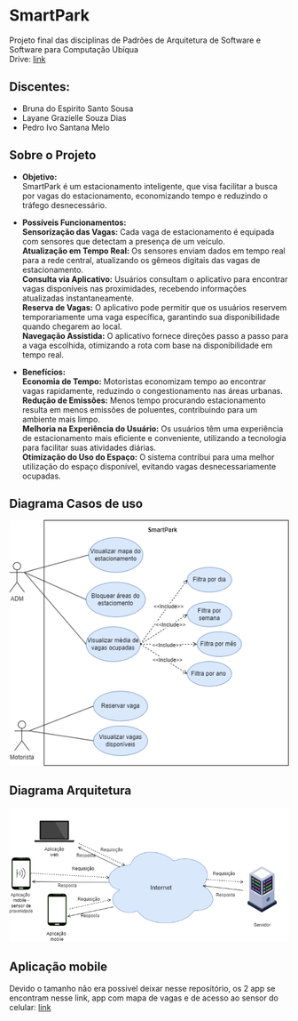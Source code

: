 # SmartPark

Projeto final das disciplinas de Padrões de Arquitetura de Software e Software para Computação Ubíqua  
Drive: [link](https://drive.google.com/drive/u/1/folders/1oeRHFLwK7X5eI4soyAKVhkeMn246VeLP)

## Discentes:
- Bruna do Espirito Santo Sousa
- Layane Grazielle Souza Dias
- Pedro Ivo Santana Melo

## Sobre o Projeto

- **Objetivo:**    
  SmartPark é um estacionamento inteligente, que visa facilitar a busca por vagas do estacionamento, economizando tempo e reduzindo o tráfego desnecessário.   
  
- **Possíveis Funcionamentos:**    
**Sensorização das Vagas:** Cada vaga de estacionamento é equipada com sensores que detectam a presença de um veículo.   
**Atualização em Tempo Real:** Os sensores enviam dados em tempo real para a rede central, atualizando os gêmeos digitais das vagas de estacionamento.   
**Consulta via Aplicativo:** Usuários consultam o aplicativo para encontrar vagas disponíveis nas proximidades, recebendo informações atualizadas instantaneamente.   
**Reserva de Vagas:** O aplicativo pode permitir que os usuários reservem temporariamente uma vaga específica, garantindo sua disponibilidade quando chegarem ao local.   
**Navegação Assistida:** O aplicativo fornece direções passo a passo para a vaga escolhida, otimizando a rota com base na disponibilidade em tempo real.   

- **Benefícios:**    
**Economia de Tempo:** Motoristas economizam tempo ao encontrar vagas rapidamente, reduzindo o congestionamento nas áreas urbanas.   
**Redução de Emissões:** Menos tempo procurando estacionamento resulta em menos emissões de poluentes, contribuindo para um ambiente mais limpo.   
**Melhoria na Experiência do Usuário:** Os usuários têm uma experiência de estacionamento mais eficiente e conveniente, utilizando a tecnologia para facilitar suas atividades diárias.   
**Otimização do Uso do Espaço:** O sistema contribui para uma melhor utilização do espaço disponível, evitando vagas desnecessariamente ocupadas.   

## Diagrama Casos de uso
![CasosDeUso](Requisitos/DiagramaCasosdeUso.png)
## Diagrama Arquitetura 
![Arquitetura](Arquitetura/DiagramaArq.png)

## Aplicação mobile
Devido o tamanho não era possivel deixar nesse repositório, os 2 app se encontram nesse link, app com mapa de vagas e de acesso ao sensor do celular: [link](https://drive.google.com/drive/folders/1VCRIYNhtO1mrKKiv0-260kAjX08XAHDt?usp=sharing)